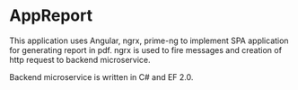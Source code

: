 # AppReport

This application uses Angular, ngrx, prime-ng to implement SPA application for generating report in pdf.
ngrx is used to fire messages and creation of http request to backend microservice.

Backend microservice is written in C# and EF 2.0.



